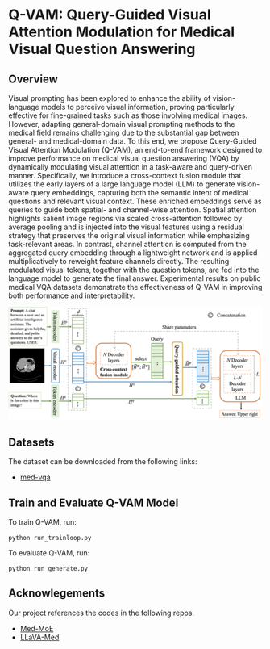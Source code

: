 # Q-VAM: Query-Guided Visual Attention Modulation for Medical Visual Question Answering

## Overview
Visual prompting has been explored to enhance the ability of vision-language models to perceive visual information, proving particularly effective for fine-grained tasks such as those involving medical images. However, adapting general-domain visual prompting methods to the medical field remains challenging due to the substantial gap between general- and medical-domain data. To this end, we propose Query-Guided Visual Attention Modulation (Q-VAM), an end-to-end framework designed to improve performance on medical visual question answering (VQA) by dynamically modulating visual attention in a task-aware and query-driven manner. Specifically, we introduce a cross-context fusion module that utilizes the early layers of a large language model (LLM) to generate vision-aware query embeddings, capturing both the semantic intent of medical questions and relevant visual context. These enriched embeddings serve as queries to guide both spatial- and channel-wise attention. Spatial attention highlights salient image regions via scaled cross-attention followed by average pooling and is injected into the visual features using a residual strategy that preserves the original visual information while emphasizing task-relevant areas. In contrast, channel attention is computed from the aggregated query embedding through a lightweight network and is applied multiplicatively to reweight feature channels directly. The resulting modulated visual tokens, together with the question tokens, are fed into the language model to generate the final answer. Experimental results on public medical VQA datasets demonstrate the effectiveness of Q-VAM in improving both performance and interpretability.

![Image text](https://github.com/DeepModeler/Q-VAM/blob/main/image/Fig1.png)

## Datasets
The dataset can be downloaded from the following links:
* [med-vqa](https://drive.google.com/file/d/1pyGsm8G0Gig63DAnOdLuUn3IyxrztWtR/view?usp=sharing) 


## Train and Evaluate Q-VAM Model
To train Q-VAM, run:
```
python run_trainloop.py
```
To evaluate Q-VAM, run:
```
python run_generate.py
```

## Acknowlegements
Our project references the codes in the following repos.
* [Med-MoE](https://github.com/jiangsongtao/Med-MoE)
* [LLaVA-Med](https://github.com/microsoft/LLaVA-Med)
